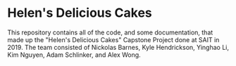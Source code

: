 # Helen's Delicious Cakes
This repository contains all of the code, and some documentation, that made up the "Helen's Delicious Cakes" Capstone Project done at SAIT in 2019. The team consisted of Nickolas Barnes, Kyle Hendrickson, Yinghao Li, Kim Nguyen, Adam Schlinker, and Alex Wong.
